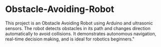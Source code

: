 # Obstacle-Avoiding-Robot
This project is an Obstacle Avoiding Robot using Arduino and ultrasonic sensors. The robot detects obstacles in its path and changes direction automatically to avoid collisions. It demonstrates autonomous navigation, real-time decision making, and is ideal for robotics beginners."
